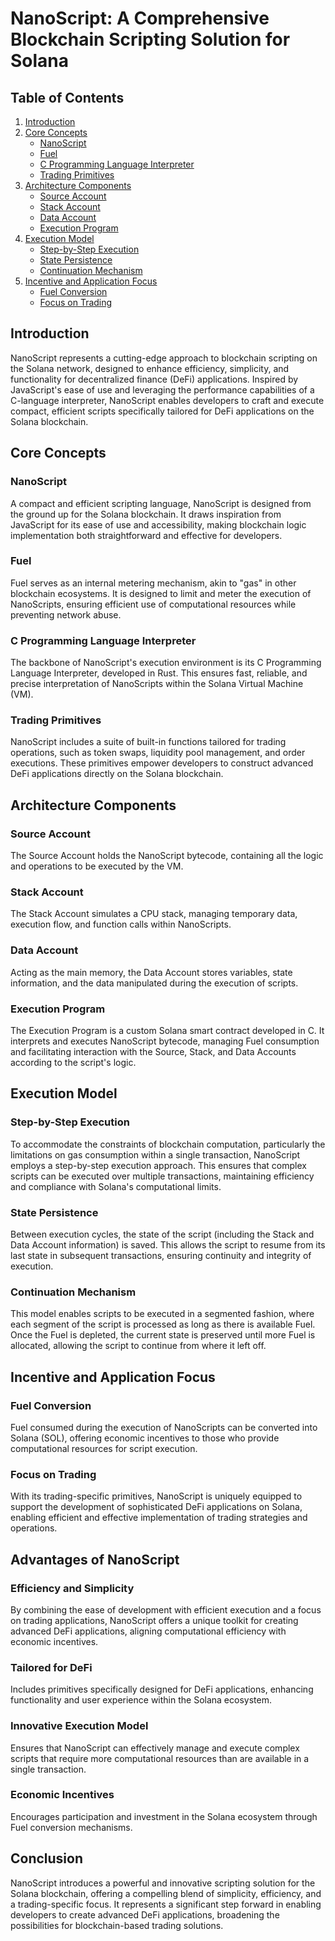 
# NanoScript: A Comprehensive Blockchain Scripting Solution for Solana

## Table of Contents
1. [Introduction](#introduction)
2. [Core Concepts](#core-concepts)
    - [NanoScript](#nanoscript)
    - [Fuel](#fuel)
    - [C Programming Language Interpreter](#c-programming-language-interpreter)
    - [Trading Primitives](#trading-primitives)
3. [Architecture Components](#architecture-components)
    - [Source Account](#source-account)
    - [Stack Account](#stack-account)
    - [Data Account](#data-account)
    - [Execution Program](#execution-program)
4. [Execution Model](#execution-model)
    - [Step-by-Step Execution](#step-by-step-execution)
    - [State Persistence](#state-persistence)
    - [Continuation Mechanism](#continuation-mechanism)
5. [Incentive and Application Focus](#incentive-and-application-focus)
    - [Fuel Conversion](#fuel-conversion)
    - [Focus on Trading](#focus-on-trading)

## Introduction
NanoScript represents a cutting-edge approach to blockchain scripting on the Solana network, designed to enhance efficiency, simplicity, and functionality for decentralized finance (DeFi) applications. Inspired by JavaScript's ease of use and leveraging the performance capabilities of a C-language interpreter, NanoScript enables developers to craft and execute compact, efficient scripts specifically tailored for DeFi applications on the Solana blockchain.

## Core Concepts

### NanoScript
A compact and efficient scripting language, NanoScript is designed from the ground up for the Solana blockchain. It draws inspiration from JavaScript for its ease of use and accessibility, making blockchain logic implementation both straightforward and effective for developers.

### Fuel
Fuel serves as an internal metering mechanism, akin to "gas" in other blockchain ecosystems. It is designed to limit and meter the execution of NanoScripts, ensuring efficient use of computational resources while preventing network abuse.

### C Programming Language Interpreter
The backbone of NanoScript's execution environment is its C Programming Language Interpreter, developed in Rust. This ensures fast, reliable, and precise interpretation of NanoScripts within the Solana Virtual Machine (VM).

### Trading Primitives
NanoScript includes a suite of built-in functions tailored for trading operations, such as token swaps, liquidity pool management, and order executions. These primitives empower developers to construct advanced DeFi applications directly on the Solana blockchain.

## Architecture Components

### Source Account
The Source Account holds the NanoScript bytecode, containing all the logic and operations to be executed by the VM.

### Stack Account
The Stack Account simulates a CPU stack, managing temporary data, execution flow, and function calls within NanoScripts.

### Data Account
Acting as the main memory, the Data Account stores variables, state information, and the data manipulated during the execution of scripts.

### Execution Program
The Execution Program is a custom Solana smart contract developed in C. It interprets and executes NanoScript bytecode, managing Fuel consumption and facilitating interaction with the Source, Stack, and Data Accounts according to the script's logic.

## Execution Model

### Step-by-Step Execution
To accommodate the constraints of blockchain computation, particularly the limitations on gas consumption within a single transaction, NanoScript employs a step-by-step execution approach. This ensures that complex scripts can be executed over multiple transactions, maintaining efficiency and compliance with Solana's computational limits.

### State Persistence
Between execution cycles, the state of the script (including the Stack and Data Account information) is saved. This allows the script to resume from its last state in subsequent transactions, ensuring continuity and integrity of execution.

### Continuation Mechanism
This model enables scripts to be executed in a segmented fashion, where each segment of the script is processed as long as there is available Fuel. Once the Fuel is depleted, the current state is preserved until more Fuel is allocated, allowing the script to continue from where it left off.

## Incentive and Application Focus

### Fuel Conversion
Fuel consumed during the execution of NanoScripts can be converted into Solana (SOL), offering economic incentives to those who provide computational resources for script execution.

### Focus on Trading
With its trading-specific primitives, NanoScript is uniquely equipped to support the development of sophisticated DeFi applications on Solana, enabling efficient and effective implementation of trading strategies and operations.

## Advantages of NanoScript

### Efficiency and Simplicity
By combining the ease of development with efficient execution and a focus on trading applications, NanoScript offers a unique toolkit for creating advanced DeFi applications, aligning computational efficiency with economic incentives.

### Tailored for DeFi
Includes primitives specifically designed for DeFi applications, enhancing functionality and user experience within the Solana ecosystem.

### Innovative Execution Model
Ensures that NanoScript can effectively manage and execute complex scripts that require more computational resources than are available in a single transaction.

### Economic Incentives
Encourages participation and investment in the Solana ecosystem through Fuel conversion mechanisms.

## Conclusion
NanoScript introduces a powerful and innovative scripting solution for the Solana blockchain, offering a compelling blend of simplicity, efficiency, and a trading-specific focus. It represents a significant step forward in enabling developers to create advanced DeFi applications, broadening the possibilities for blockchain-based trading solutions.


